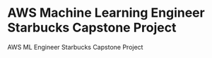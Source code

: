 # AWS Machine Learning Engineer Starbucks Capstone Project
AWS ML Engineer Starbucks Capstone Project
